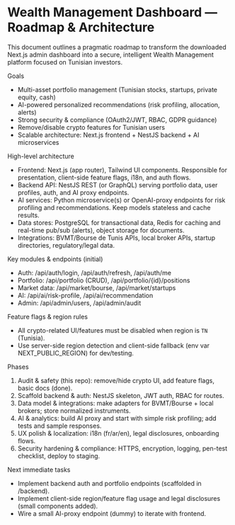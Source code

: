 # Wealth Management Dashboard — Roadmap & Architecture

This document outlines a pragmatic roadmap to transform the downloaded Next.js admin dashboard into a secure, intelligent Wealth Management platform focused on Tunisian investors.

Goals
- Multi-asset portfolio management (Tunisian stocks, startups, private equity, cash)
- AI-powered personalized recommendations (risk profiling, allocation, alerts)
- Strong security & compliance (OAuth2/JWT, RBAC, GDPR guidance)
- Remove/disable crypto features for Tunisian users
- Scalable architecture: Next.js frontend + NestJS backend + AI microservices

High-level architecture
- Frontend: Next.js (app router), Tailwind UI components. Responsible for presentation, client-side feature flags, i18n, and auth flows.
- Backend API: NestJS REST (or GraphQL) serving portfolio data, user profiles, auth, and AI proxy endpoints.
- AI services: Python microservice(s) or OpenAI-proxy endpoints for risk profiling and recommendations. Keep models stateless and cache results.
- Data stores: PostgreSQL for transactional data, Redis for caching and real-time pub/sub (alerts), object storage for documents.
- Integrations: BVMT/Bourse de Tunis APIs, local broker APIs, startup directories, regulatory/legal data.

Key modules & endpoints (initial)
- Auth: /api/auth/login, /api/auth/refresh, /api/auth/me
- Portfolio: /api/portfolio (CRUD), /api/portfolio/{id}/positions
- Market data: /api/market/bourse, /api/market/startups
- AI: /api/ai/risk-profile, /api/ai/recommendation
- Admin: /api/admin/users, /api/admin/audit

Feature flags & region rules
- All crypto-related UI/features must be disabled when region is `TN` (Tunisia).
- Use server-side region detection and client-side fallback (env var NEXT_PUBLIC_REGION) for dev/testing.

Phases
1. Audit & safety (this repo): remove/hide crypto UI, add feature flags, basic docs (done).
2. Scaffold backend & auth: NestJS skeleton, JWT auth, RBAC for routes.
3. Data model & integrations: make adapters for BVMT/Bourse + local brokers; store normalized instruments.
4. AI & analytics: build AI proxy and start with simple risk profiling; add tests and sample responses.
5. UX polish & localization: i18n (fr/ar/en), legal disclosures, onboarding flows.
6. Security hardening & compliance: HTTPS, encryption, logging, pen-test checklist, deploy to staging.

Next immediate tasks
- Implement backend auth and portfolio endpoints (scaffolded in /backend).
- Implement client-side region/feature flag usage and legal disclosures (small components added).
- Wire a small AI-proxy endpoint (dummy) to iterate with frontend.
